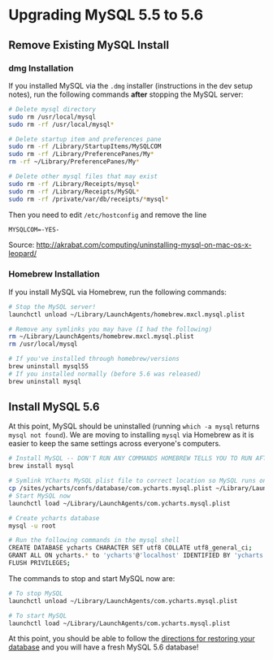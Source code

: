 # Upgrading MySQL 5.5 to 5.6

## Remove Existing MySQL Install

### dmg Installation

If you installed MySQL via the `.dmg` installer (instructions in the dev setup notes), run the
following commands **after** stopping the MySQL server:

```bash
# Delete mysql directory
sudo rm /usr/local/mysql
sudo rm -rf /usr/local/mysql*

# Delete startup item and preferences pane
sudo rm -rf /Library/StartupItems/MySQLCOM
sudo rm -rf /Library/PreferencePanes/My*
rm -rf ~/Library/PreferencePanes/My*

# Delete other mysql files that may exist
sudo rm -rf /Library/Receipts/mysql*
sudo rm -rf /Library/Receipts/MySQL*
sudo rm -rf /private/var/db/receipts/*mysql*
```

Then you need to edit `/etc/hostconfig` and remove the line

```
MYSQLCOM=-YES-
```

Source: http://akrabat.com/computing/uninstalling-mysql-on-mac-os-x-leopard/

### Homebrew Installation

If you install MySQL via Homebrew, run the following commands:

```bash
# Stop the MySQL server!
launchctl unload ~/Library/LaunchAgents/homebrew.mxcl.mysql.plist

# Remove any symlinks you may have (I had the following)
rm ~/Library/LaunchAgents/homebrew.mxcl.mysql.plist
rm /usr/local/mysql

# If you've installed through homebrew/versions
brew uninstall mysql55
# If you installed normally (before 5.6 was released)
brew uninstall mysql
```

## Install MySQL 5.6

At this point, MySQL should be uninstalled (running `which -a mysql` returns `mysql not found`).
We are moving to installing `mysql` via Homebrew as it is easier to keep the same settings across
everyone's computers.

```bash
# Install MySQL -- DON'T RUN ANY COMMANDS HOMEBREW TELLS YOU TO RUN AFTER INSTALLATION!
brew install mysql

# Symlink YCharts MySQL plist file to correct location so MySQL runs on startup
cp /sites/ycharts/confs/database/com.ycharts.mysql.plist ~/Library/LaunchAgents
# Start MySQL now
launchctl load ~/Library/LaunchAgents/com.ycharts.mysql.plist

# Create ycharts database
mysql -u root

# Run the following commands in the mysql shell
CREATE DATABASE ycharts CHARACTER SET utf8 COLLATE utf8_general_ci;
GRANT ALL ON ycharts.* to 'ycharts'@'localhost' IDENTIFIED BY 'ycharts';
FLUSH PRIVILEGES;
```

The commands to stop and start MySQL now are:

```bash
# To stop MySQL
launchctl unload ~/Library/LaunchAgents/com.ycharts.mysql.plist

# To start MySQL
launchctl load ~/Library/LaunchAgents/com.ycharts.mysql.plist
```

At this point, you should be able to follow the
[directions for restoring your database](https://github.com/ycharts/ycharts/blob/develop/docs/developer_notes/mysql/restoring_database.md)
and you will have a fresh MySQL 5.6 database!